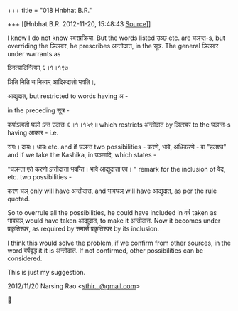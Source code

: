 +++
title = "018 Hnbhat B.R."

+++
[[Hnbhat B.R.	2012-11-20, 15:48:43 [Source](https://groups.google.com/g/bvparishat/c/YuAEYGt0EVU)]]



I know I do not know स्वरप्रक्रिया. But the words listed उञ्छ etc. are घञन्त-s, but overriding the ञित्स्वर, he prescribes अन्तोदात्त, in the सूत्र. The general ञित्स्वर under warrants as 

ञ्नित्यादिर्नित्यम् ६।१।१९७  

ञिति निति च नित्यम् आदिरुदात्तो भवति।,

आद्युदात, but restricted to words having अ -

  

in the preceding सूत्र -

कर्षाऽत्वतो घञो ऽन्त उदात्तः ६।१।१५९॥ which restricts अन्तोदात by ञित्स्वर to the घञन्त-s having आकार - i.e.  

रागः। दायः। धायः etc. and if घञन्त two possibilities - करणे, भावे, अधिकरणे - वा "हलश्च" and if we take the Kashika, in उञ्छादि, which states -  

  

  

"घञन्ता एते करणो ऽन्तोदात्ता भवन्ति। भावे आद्युदात्ता एव। " remark for the inclusion of वेद, etc. two possibilities -  

  

करण घञ् only will have अन्तोदात्त, and भावघञ् will have आद्युदात, as per the rule quoted.

  

So to overrule all the possibilities, he could have included in वर्ष taken as भावघञ् would have taken आद्युदात, to make it अन्तोदात्त. Now it becomes under प्रकृतिस्वर, as required by समासे प्रकृतिस्वर by its inclusion.

  

I think this would solve the problem, if we confirm from other sources, in the word वर्षवृद्ध it it is अन्तोदात्त. If not confirmed, other possibilities can be considered.

  

This is just my suggestion.

  

  

  

  

  

  

  

  

  

  

  

  



  

  

  
  

2012/11/20 Narsing Rao \<[sthir...@gmail.com]()\>



